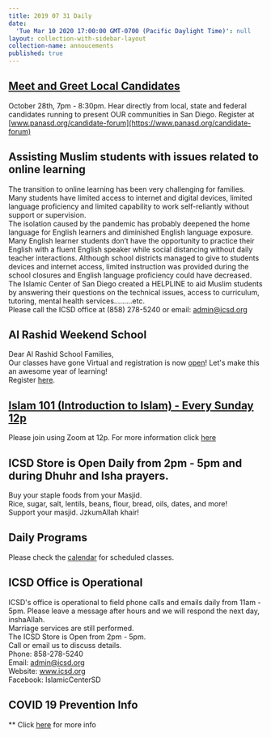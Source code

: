 ```yaml
---
title: 2019 07 31 Daily
date:
  'Tue Mar 10 2020 17:00:00 GMT-0700 (Pacific Daylight Time)': null
layout: collection-with-sidebar-layout
collection-name: annoucements
published: true
---
```


## [Meet and Greet Local Candidates](https://www.icsd.org/events/meet-and-greet-local-candidates)
October 28th, 7pm - 8:30pm. Hear directly from local, state and federal candidates running to present OUR communities in San Diego. Register at [www.panasd.org/candidate-forum](https://www.panasd.org/candidate-forum)

## Assisting Muslim students with issues related to online learning  
The transition to online learning has been very challenging for families. Many students have limited access to internet and digital devices, limited language proficiency and limited capability to work self-reliantly without support or supervision.  
The isolation caused by the pandemic has probably deepened the home language for English learners and diminished English language exposure. Many English learner students don’t have the opportunity to practice their English with a fluent English speaker while social distancing without daily teacher interactions.
Although school districts managed to give to students devices and internet access, limited instruction was provided during the school closures and English language proficiency could have decreased.  
The Islamic Center of San Diego created a HELPLINE to aid Muslim students by answering their questions on the technical issues, access to curriculum, tutoring, mental health services.........etc.  
Please call the ICSD office at (858) 278-5240 or email: admin@icsd.org  

## Al Rashid Weekend School
Dear Al Rashid School Families,  
Our classes have gone Virtual and registration is now [open](https://www.icsd.org/events/al-rashid-virtual-academy)! Let's make this an awesome year of learning!  
Register [here](https://www.facebook.com/alrashidweekendschool).  

## [Islam 101 (Introduction to Islam) - Every Sunday 12p](https://www.icsd.org/events/islam-101-introduction-to-islam-every-sunday-12p)
Please join using Zoom at 12p. For more information click [here](https://www.icsd.org/events/islam-101-introduction-to-islam-every-sunday-12p) 

## ICSD Store is Open Daily from 2pm - 5pm and during Dhuhr and Isha prayers.
Buy your staple foods from your Masjid.  
Rice, sugar, salt, lentils, beans, flour, bread, oils, dates, and more!  
Support your masjid. JzkumAllah khair!

## Daily Programs
Please check the [calendar](http://www.icsd.org/calendar) for scheduled classes.

## ICSD Office is Operational
ICSD's office is operational to field phone calls and emails daily from 11am - 5pm. Please leave a message after hours and we will respond the next day, inshaAllah.  
Marriage services are still performed.  
The ICSD Store is Open from 2pm - 5pm.  
Call or email us to discuss details.  
Phone: 858-278-5240  
Email: admin@icsd.org  
Website: www.icsd.org  
Facebook: IslamicCenterSD  

## COVID 19 Prevention Info
** Click [here](http://www.icsd.org/events/covid-19-prevention-info) for more info
